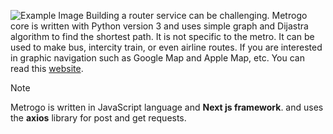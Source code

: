 ![Example Image](banner.png)
Building a router service can be challenging. Metrogo core is written with Python version 3 and uses simple graph and Dijastra algorithm to find the shortest path. It is not specific to the metro. It can be used to make bus, intercity train, or even airline routes. If you are interested in graphic navigation such as Google Map and Apple Map, etc. You can read this [website](https://switch2osm.org/).

> [!NOTE]  
> Metrogo is written in JavaScript language and **Next js framework**. and uses the **axios** library for post and get requests.
